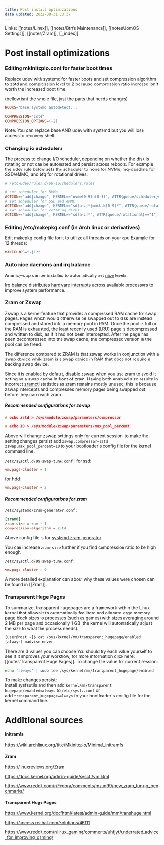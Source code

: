 ```yaml
---
title: Post install optimizations
date updated: 2022-08-31 23:37
---
```


Links: [[notes/Linux]], [[notes/Btrfs Maintenance]], [[notes/JomOS Settings]], [[notes/Zram]], [[_index]]

# Post install optimizations

### Editing mkinitcpio.conf for faster boot times

Replace udev with systemd for faster boots and set compression algorithm to zstd and compression level to 2 because compression ratio increase isn't worth the increased boot time.

(bellow isnt the whole file, just the parts that needs changes)

```ini
HOOKS="base systemd autodetect...

COMPRESSION="zstd"
COMPRESSION_OPTIONS=(-2)
```

Note: You can replace base AND udev with systemd but you will lose access to recovery shell.

### Changing io schedulers

The process to change I/O scheduler, depending on whether the disk is rotating or not can be automated and persist across reboots. For example the udev rule below sets the scheduler to none for NVMe, mq-deadline for SSD/eMMC, and bfq for rotational drives:

```ini
# /etc/udev/rules.d/60-ioschedulers.rules

# set scheduler for NVMe
ACTION=="add|change", KERNEL=="nvme[0-9]n[0-9]", ATTR{queue/scheduler}="none"
# set scheduler for SSD and eMMC
ACTION=="add|change", KERNEL=="sd[a-z]*|mmcblk[0-9]*", ATTR{queue/rotational}=="0", ATTR{queue/scheduler}="mq-deadline"
# set scheduler for rotating disks
ACTION=="add|change", KERNEL=="sd[a-z]*", ATTR{queue/rotational}=="1", ATTR{queue/scheduler}="bfq"
```

### Editing /etc/makepkg.conf (in Arch linux or derivatives)

Edit makepkg config file for it to utilize all threads on your cpu
Example for 12 threads:

```ini
MAKEFLAGS="-j12"
```

### Auto nice daemons and irq balance

Ananicy-cpp can be installed to automatically set [nice](https://en.wikipedia.org/wiki/Nice_(Unix)) levels.

[Irq balance](https://wiki.archlinux.org/title/Improving_performance#irqbalance) distributes [hardware interrupts](https://en.wikipedia.org/wiki/Interrupt_request_(PC_architecture)) across available processors to improve system performance.

### Zram or Zswap

Zswap is a kernel feature that provides a compressed RAM cache for swap pages. Pages which would otherwise be swapped out to disk are instead compressed and stored into a memory pool in RAM. Once the pool is full or the RAM is exhausted, the least recently used (LRU) page is decompressed and written to disk, as if it had not been intercepted. After the page has been decompressed into the swap cache, the compressed version in the pool can be freed.

The difference compared to ZRAM is that zswap works in conjunction with a swap device while zram is a swap device in RAM that does not require a backing swap device.

Since it is enabled by default, [disable zswap](https://wiki.archlinux.org/title/Zswap#Toggling_zswap "Zswap") when you use zram to avoid it acting as a swap cache in front of zram. Having both enabled also results in incorrect [zramctl](https://man.archlinux.org/man/zramctl.8) statistics as zram remains mostly unused; this is because zswap intercepts and compresses memory pages being swapped out before they can reach zram.

##### Recommended configurations for zswap

```C
# echo zstd > /sys/module/zswap/parameters/compressor

# echo 10 > /sys/module/zswap/parameters/max_pool_percent
```

Above will change zswap settings only for current session, to make the setting changes persist add `zswap.compressor=zstd zswap.max_pool_percent=10` to your bootloader's config file for the kernel command line.

`/etc/sysctl.d/99-swap-tune.conf:`
for ssd:

```ini
vm.page-cluster = 1 
```

for hdd:

```ini
vm.page-cluster = 2
```

##### Recommended configurations for zram

`/etc/systemd/zram-generator.conf:`

```ini
[zram0]
zram-size = ram * 1
compression-algorithm = zstd
```

Above config file is for [systemd zram generator](https://github.com/systemd/zram-generator)

You can increase `zram-size` further if you find compression ratio to be high enough.

`/etc/sysctl.d/99-swap-tune.conf:`

```ini
vm.page-cluster = 0
```

A more detailed explanation can about why these values were chosen can be found in [[Zram]].

### Transparent Huge Pages

To summarize, transparent hugepages are a framework within the Linux kernel that allows it to automatically facilitate and allocate large memory page block sizes to processes (such as games) with sizes averaging around 2 MB per page and occasionally 1 GB (the kernel will automatically adjust the size to what the process needs).

```bash
[user@host ~]$ cat /sys/kernel/mm/transparent_hugepage/enabled
[always] madvise never
```

There are 3 values you can choose You should try each value yourself to see if it improves your workflow, for more information click here: [[notes/Transparent Huge Pages]].
To change the value for current session:

```bash
echo 'always' | sudo tee /sys/kernel/mm/transparent_hugepage/enabled
```

To make changes persist:\
Install sysfsutils and then add `kernel/mm/transparent hugepage/enabled=always` to `/etc/sysfs.conf` or add `transparent_hugepage=always` to your bootloader's config file for the kernel command line.

# Additional sources

#### initramfs

<https://wiki.archlinux.org/title/Mkinitcpio/Minimal_initramfs>

#### Zram

<https://linuxreviews.org/Zram>

<https://docs.kernel.org/admin-guide/sysctl/vm.html>

<https://www.reddit.com/r/Fedora/comments/mzun99/new_zram_tuning_benchmarks/>

#### Transparent Huge Pages

<https://www.kernel.org/doc/html/latest/admin-guide/mm/transhuge.html>

<https://access.redhat.com/solutions/46111>

<https://www.reddit.com/r/linux_gaming/comments/uhfjyt/underrated_advice_for_improving_gaming/>

